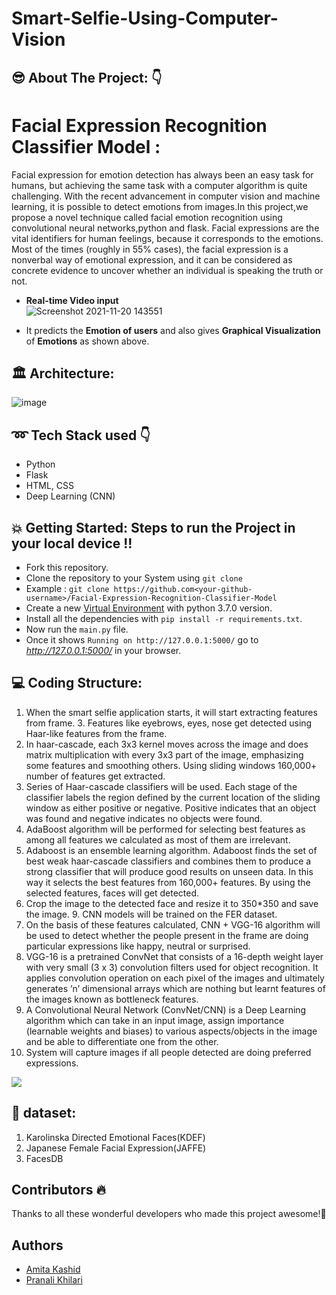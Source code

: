 # Smart-Selfie-Using-Computer-Vision

## :sunglasses:  About The Project: :point_down:

# Facial Expression Recognition Classifier Model :

Facial expression for emotion detection has always been an easy task for humans, but achieving the same task with a computer algorithm is quite challenging. With the recent advancement in computer vision and machine learning, it is possible to detect emotions from images.In this project,we propose a novel technique called facial emotion recognition using convolutional neural networks,python and flask. Facial expressions are the vital identifiers for human feelings, because it corresponds to the emotions. Most of the times (roughly in 55% cases), the facial expression is a nonverbal way of emotional expression, and it can be considered as concrete evidence to uncover whether an individual is speaking the truth or not.


- **Real-time Video input** <br>
![Screenshot 2021-11-20 143551](https://user-images.githubusercontent.com/49828170/142720806-6325ecff-debe-4233-acb7-1da9410026fb.png)

- It predicts the **Emotion of users** and also gives **Graphical Visualization** of **Emotions** as shown above.

## :classical_building: Architecture:

![image](https://user-images.githubusercontent.com/49828170/142721066-85ee8b15-51da-4fbe-b8f7-237e3743b8d2.png)


## :loop: Tech Stack used :point_down:
- Python
- Flask
- HTML, CSS
- Deep Learning (CNN)

## :boom: Getting Started: Steps to run the Project in your local device !!
- Fork this repository.
- Clone the repository to your System using `git clone`
- Example : `git clone https://github.com<your-github-username>/Facial-Expression-Recognition-Classifier-Model`
- Create a new [Virtual Environment](https://packaging.python.org/guides/installing-using-pip-and-virtual-environments/) with python 3.7.0 version. 
- Install all the dependencies with `pip install -r requirements.txt`.
- Now run the `main.py` file. 
- Once it shows `Running on http://127.0.0.1:5000/` go to *http://127.0.0.1:5000/* in your browser.


## :computer: Coding Structure:

1. When the smart selfie application starts, it will start extracting features from frame. 3. Features like eyebrows, eyes, nose get detected using Haar-like features from the frame. 
2. In haar-cascade, each 3x3 kernel moves across the image and does matrix multiplication with every 3x3 part of the image, emphasizing some features and smoothing others. Using sliding windows 160,000+ number of features get extracted. 
3. Series of Haar-cascade classifiers will be used. Each stage of the classifier labels the region defined by the current location of the sliding window as either positive or negative. Positive indicates that an object was found and negative indicates no objects were found. 
4. AdaBoost algorithm will be performed for selecting best features as among all features we calculated as most of them are irrelevant. 
5. Adaboost is an ensemble learning algorithm. Adaboost finds the set of best weak haar-cascade classifiers and combines them to produce a strong classifier that will produce good results on unseen data. In this way it selects the best features from 160,000+ features. By using the selected features, faces will get detected. 
6. Crop the image to the detected face and resize it to 350*350 and save the image. 9. CNN models will be trained on the FER dataset. 
7. On the basis of these features calculated, CNN + VGG-16 algorithm will be used to detect whether the people present in the frame are doing particular expressions like happy, neutral or surprised.  
8. VGG-16 is a pretrained ConvNet that consists of a 16-depth weight layer with very small (3 x 3) convolution filters used for object recognition. It applies convolution operation on each pixel of the images and ultimately generates ’n’ dimensional arrays which are nothing but learnt features of the images known as bottleneck features. 
9. A Convolutional Neural Network (ConvNet/CNN) is a Deep Learning algorithm which can take in an input image, assign importance (learnable weights and biases) to various aspects/objects in the image and be able to differentiate one from the other. 
10. System will capture images if all people detected are doing preferred expressions. 

<img src="https://miro.medium.com/max/1864/1*oURfHMP1--ttXnDx0heusg.png">

## :information_desk_person: dataset:
1. Karolinska Directed Emotional Faces(KDEF)
2. Japanese Female Facial Expression(JAFFE)
3. FacesDB


## Contributors :fire:
Thanks to all these wonderful developers who made this project awesome!:raised_hands:
<!-- If you click on the image it would take to your GitHub profile -->
<!-- ALL-CONTRIBUTORS-LIST:START - Do not remove or modify this section -->
<!-- prettier-ignore-start -->
<!-- markdownlint-disable -->



<!-- markdownlint-restore -->
<!-- prettier-ignore-end -->

## Authors
- [Amita Kashid](https://github.com/AmitaKashid)
- [Pranali Khilari](https://github.com/)
